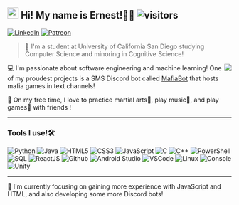 ## <img src="https://media.tenor.com/-FAyspcKxdAAAAAM/brown-line.gif" width="25px"> Hi! My name is Ernest!🙇‍♂️ ![visitors](https://visitor-badge.glitch.me/badge?page_id=ernestlin123.ernestlin123)
[![LinkedIn](https://img.shields.io/badge/LinkedIn-%230077B5.svg?&style=for-the-badge&logo=linkedin&logoColor=white)](https://www.linkedin.com/in/ernest-lin-92174520a)
[![Patreon](https://img.shields.io/badge/Patreon-D14836.svg?&style=for-the-badge&logo=patreon&logoColor=black)](https://www.patreon.com/mafiabot)
>🏫 I'm a student at University of California San Diego studying Computer Science and minoring in Cognitive Science!
<img src="https://github-readme-stats.vercel.app/api?username=ernestl123&count_private=true&show_icons=true&theme=dark&hide_border=true&hide_title=true)](https://github.com/anuraghazra/github-readme-stats" align="right"/>

💻 I'm passionate about software engineering and machine learning! One of my proudest projects is a SMS Discord bot called [MafiaBot](https://top.gg/bot/511786918783090688) that hosts mafia games in text channels!

🍩 On my free time, I love to practice martial arts🥋, play music🎻, and play games🎲 with friends !

---

### Tools I use!🛠️

![Python](https://img.icons8.com/color/30/python.png)
![Java](https://img.icons8.com/color/30/java.png)
![HTML5](https://img.icons8.com/color/30/html-5.png)
![CSS3](https://img.icons8.com/color/30/css3.png)
![JavaScript](https://img.icons8.com/color/30/javascript.png)
![C](https://img.icons8.com/color/30/c-programming.png)
![C++](https://img.icons8.com/color/30/c-plus-plus-logo.png)
![PowerShell](https://img.icons8.com/color/30/powershell.png)
![SQL](https://img.icons8.com/color/30/sql.png)
![ReactJS](https://img.icons8.com/color/30/react-native.png)
![Github](https://img.icons8.com/material-outlined/30/github.png)
![Android Studio](https://img.icons8.com/color/30/android-studio.png)
![VSCode](https://img.icons8.com/color/30/visual-studio-code-2019.png)
![Linux](https://img.icons8.com/color/30/linux.png)
![Console](https://img.icons8.com/color/30/console.png)
![Unity](https://img.icons8.com/color/30/unity-5.png)

---

📕 I'm currently focusing on gaining more experience with JavaScript and HTML, and also developing some more Discord bots!
